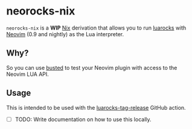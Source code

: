 # neorocks-nix

`neorocks-nix` is a **WIP** [Nix](https://nixos.org/) derivation
that allows you to run [luarocks](https://luarocks.org/) with [Neovim](https://neovim.io/)
(0.9 and nightly) as the Lua interpreter.

## Why?

So you can use [busted](https://lunarmodules.github.io/busted/) to test your
Neovim plugin with access to the Neovim LUA API.

## Usage

This is intended to be used with the [luarocks-tag-release](https://github.com/nvim-neorocks/luarocks-tag-release)
GitHub action.

- [ ] TODO: Write documentation on how to use this locally.
